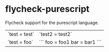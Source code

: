# flycheck-purescript
Flycheck support for the purescript language.

<table>
<tbody>
<tr>
<td>
`test = test`
</td>
<td>
`test2 = test2`
</td>
</tr>
<tr>
<td>
`test = foo`
</td>
<td>
```
foo = foo1
bar = bar1
```
</td>
</tr>
</tbody>
</table>

